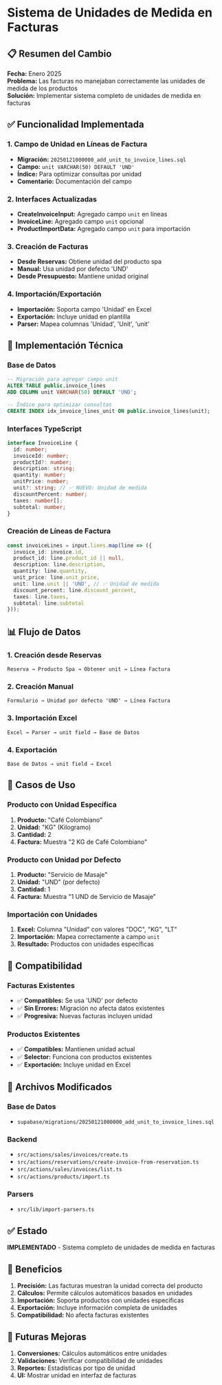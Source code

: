 # Sistema de Unidades de Medida en Facturas

## 📋 **Resumen del Cambio**

**Fecha:** Enero 2025  
**Problema:** Las facturas no manejaban correctamente las unidades de medida de los productos  
**Solución:** Implementar sistema completo de unidades de medida en facturas

## ✅ **Funcionalidad Implementada**

### **1. Campo de Unidad en Líneas de Factura**
- **Migración:** `20250121000000_add_unit_to_invoice_lines.sql`
- **Campo:** `unit VARCHAR(50) DEFAULT 'UND'`
- **Índice:** Para optimizar consultas por unidad
- **Comentario:** Documentación del campo

### **2. Interfaces Actualizadas**
- **CreateInvoiceInput:** Agregado campo `unit` en líneas
- **InvoiceLine:** Agregado campo `unit` opcional
- **ProductImportData:** Agregado campo `unit` para importación

### **3. Creación de Facturas**
- **Desde Reservas:** Obtiene unidad del producto spa
- **Manual:** Usa unidad por defecto 'UND'
- **Desde Presupuesto:** Mantiene unidad original

### **4. Importación/Exportación**
- **Importación:** Soporta campo 'Unidad' en Excel
- **Exportación:** Incluye unidad en plantilla
- **Parser:** Mapea columnas 'Unidad', 'Unit', 'unit'

## 🔧 **Implementación Técnica**

### **Base de Datos**
```sql
-- Migración para agregar campo unit
ALTER TABLE public.invoice_lines 
ADD COLUMN unit VARCHAR(50) DEFAULT 'UND';

-- Índice para optimizar consultas
CREATE INDEX idx_invoice_lines_unit ON public.invoice_lines(unit);
```

### **Interfaces TypeScript**
```typescript
interface InvoiceLine {
  id: number;
  invoiceId: number;
  productId?: number;
  description: string;
  quantity: number;
  unitPrice: number;
  unit?: string; // ✅ NUEVO: Unidad de medida
  discountPercent: number;
  taxes: number[];
  subtotal: number;
}
```

### **Creación de Líneas de Factura**
```typescript
const invoiceLines = input.lines.map(line => ({
  invoice_id: invoice.id,
  product_id: line.product_id || null,
  description: line.description,
  quantity: line.quantity,
  unit_price: line.unit_price,
  unit: line.unit || 'UND', // ✅ Unidad de medida
  discount_percent: line.discount_percent,
  taxes: line.taxes,
  subtotal: line.subtotal
}));
```

## 📊 **Flujo de Datos**

### **1. Creación desde Reservas**
```
Reserva → Producto Spa → Obtener unit → Línea Factura
```

### **2. Creación Manual**
```
Formulario → Unidad por defecto 'UND' → Línea Factura
```

### **3. Importación Excel**
```
Excel → Parser → unit field → Base de Datos
```

### **4. Exportación**
```
Base de Datos → unit field → Excel
```

## 🎯 **Casos de Uso**

### **Producto con Unidad Específica**
1. **Producto:** "Café Colombiano"
2. **Unidad:** "KG" (Kilogramo)
3. **Cantidad:** 2
4. **Factura:** Muestra "2 KG de Café Colombiano"

### **Producto con Unidad por Defecto**
1. **Producto:** "Servicio de Masaje"
2. **Unidad:** "UND" (por defecto)
3. **Cantidad:** 1
4. **Factura:** Muestra "1 UND de Servicio de Masaje"

### **Importación con Unidades**
1. **Excel:** Columna "Unidad" con valores "DOC", "KG", "LT"
2. **Importación:** Mapea correctamente a campo `unit`
3. **Resultado:** Productos con unidades específicas

## 🔄 **Compatibilidad**

### **Facturas Existentes**
- ✅ **Compatibles:** Se usa 'UND' por defecto
- ✅ **Sin Errores:** Migración no afecta datos existentes
- ✅ **Progresiva:** Nuevas facturas incluyen unidad

### **Productos Existentes**
- ✅ **Compatibles:** Mantienen unidad actual
- ✅ **Selector:** Funciona con productos existentes
- ✅ **Exportación:** Incluye unidad en Excel

## 📝 **Archivos Modificados**

### **Base de Datos**
- `supabase/migrations/20250121000000_add_unit_to_invoice_lines.sql`

### **Backend**
- `src/actions/sales/invoices/create.ts`
- `src/actions/reservations/create-invoice-from-reservation.ts`
- `src/actions/sales/invoices/list.ts`
- `src/actions/products/import.ts`

### **Parsers**
- `src/lib/import-parsers.ts`

## ✅ **Estado**

**IMPLEMENTADO** - Sistema completo de unidades de medida en facturas

## 🎯 **Beneficios**

1. **Precisión:** Las facturas muestran la unidad correcta del producto
2. **Cálculos:** Permite cálculos automáticos basados en unidades
3. **Importación:** Soporta productos con unidades específicas
4. **Exportación:** Incluye información completa de unidades
5. **Compatibilidad:** No afecta facturas existentes

## 🔮 **Futuras Mejoras**

1. **Conversiones:** Cálculos automáticos entre unidades
2. **Validaciones:** Verificar compatibilidad de unidades
3. **Reportes:** Estadísticas por tipo de unidad
4. **UI:** Mostrar unidad en interfaz de facturas 